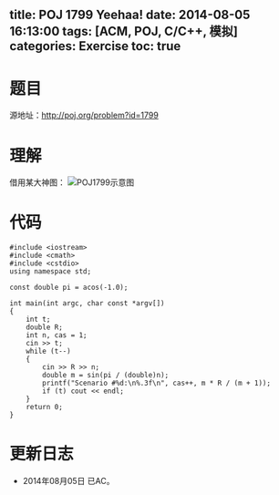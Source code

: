 title: POJ 1799 Yeehaa!
date: 2014-08-05 16:13:00
tags: [ACM, POJ, C/C++, 模拟]
categories: Exercise
toc: true
---
# 题目
源地址：http://poj.org/problem?id=1799

# 理解
借用某大神图：
![POJ1799示意图](https://raw.githubusercontent.com/Xuanwo/xuanwo.github.io/master/imgs/exercise/POJ1799.png)

<!-- more -->

# 代码
```
#include <iostream>
#include <cmath>
#include <cstdio>
using namespace std;

const double pi = acos(-1.0);

int main(int argc, char const *argv[])
{
    int t;
    double R;
    int n, cas = 1;
    cin >> t;
    while (t--)
    {
        cin >> R >> n;
        double m = sin(pi / (double)n);
        printf("Scenario #%d:\n%.3f\n", cas++, m * R / (m + 1));
        if (t) cout << endl;
    }
    return 0;
}
```
	
# 更新日志
- 2014年08月05日 已AC。